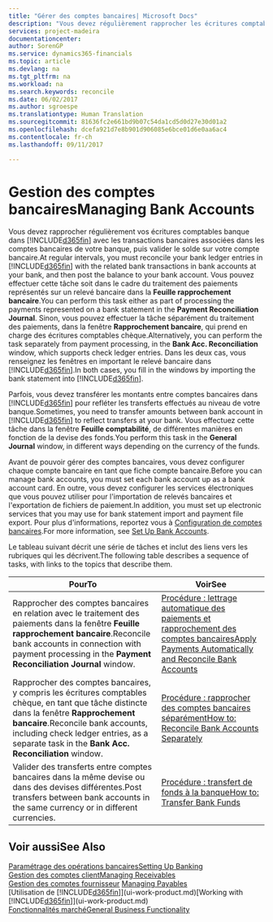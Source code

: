 ```yaml
---
title: "Gérer des comptes bancaires| Microsoft Docs"
description: "Vous devez régulièrement rapprocher les écritures comptables bancaires dans Financials des transactions bancaires associées à vos comptes bancaires."
services: project-madeira
documentationcenter: 
author: SorenGP
ms.service: dynamics365-financials
ms.topic: article
ms.devlang: na
ms.tgt_pltfrm: na
ms.workload: na
ms.search.keywords: reconcile
ms.date: 06/02/2017
ms.author: sgroespe
ms.translationtype: Human Translation
ms.sourcegitcommit: 81636fc2e661bd9b07c54da1cd5d0d27e30d01a2
ms.openlocfilehash: dcefa921d7e8b901d906085e6bce01d6e0aa6ac4
ms.contentlocale: fr-ch
ms.lasthandoff: 09/11/2017

---
```

# <a name="managing-bank-accounts"></a><span data-ttu-id="efff7-103">Gestion des comptes bancaires</span><span class="sxs-lookup"><span data-stu-id="efff7-103">Managing Bank Accounts</span></span>
<span data-ttu-id="efff7-104">Vous devez rapprocher régulièrement vos écritures comptables banque dans [!INCLUDE[d365fin](includes/d365fin_md.md)] avec les transactions bancaires associées dans les comptes bancaires de votre banque, puis valider le solde sur votre compte bancaire.</span><span class="sxs-lookup"><span data-stu-id="efff7-104">At regular intervals, you must reconcile your bank ledger entries in [!INCLUDE[d365fin](includes/d365fin_md.md)] with the related bank transactions in bank accounts at your bank, and then post the balance to your bank account.</span></span> <span data-ttu-id="efff7-105">Vous pouvez effectuer cette tâche soit dans le cadre du traitement des paiements représentés sur un relevé bancaire dans la **Feuille rapprochement bancaire**.</span><span class="sxs-lookup"><span data-stu-id="efff7-105">You can perform this task either as part of processing the payments represented on a bank statement in the **Payment Reconciliation Journal**.</span></span> <span data-ttu-id="efff7-106">Sinon, vous pouvez effectuer la tâche séparément du traitement des paiements, dans la fenêtre **Rapprochement bancaire**, qui prend en charge des écritures comptables chèque.</span><span class="sxs-lookup"><span data-stu-id="efff7-106">Alternatively, you can perform the task separately from payment processing, in the **Bank Acc. Reconciliation** window, which supports check ledger entries.</span></span> <span data-ttu-id="efff7-107">Dans les deux cas, vous renseignez les fenêtres en important le relevé bancaire dans [!INCLUDE[d365fin](includes/d365fin_md.md)].</span><span class="sxs-lookup"><span data-stu-id="efff7-107">In both cases, you fill in the windows by importing the bank statement into [!INCLUDE[d365fin](includes/d365fin_md.md)].</span></span>

<span data-ttu-id="efff7-108">Parfois, vous devez transférer les montants entre comptes bancaires dans [!INCLUDE[d365fin](includes/d365fin_md.md)] pour refléter les transferts effectués au niveau de votre banque.</span><span class="sxs-lookup"><span data-stu-id="efff7-108">Sometimes, you need to transfer amounts between bank account in [!INCLUDE[d365fin](includes/d365fin_md.md)] to reflect transfers at your bank.</span></span> <span data-ttu-id="efff7-109">Vous effectuez cette tâche dans la fenêtre **Feuille comptabilité**, de différentes manières en fonction de la devise des fonds.</span><span class="sxs-lookup"><span data-stu-id="efff7-109">You perform this task in the **General Journal** window, in different ways depending on the currency of the funds.</span></span>

<span data-ttu-id="efff7-110">Avant de pouvoir gérer des comptes bancaires, vous devez configurer chaque compte bancaire en tant que fiche compte bancaire.</span><span class="sxs-lookup"><span data-stu-id="efff7-110">Before you can manage bank accounts, you must set each bank account up as a bank account card.</span></span> <span data-ttu-id="efff7-111">En outre, vous devez configurer les services électroniques que vous pouvez utiliser pour l'importation de relevés bancaires et l'exportation de fichiers de paiement.</span><span class="sxs-lookup"><span data-stu-id="efff7-111">In addition, you must set up electronic services that you may use for bank statement import and payment file export.</span></span> <span data-ttu-id="efff7-112">Pour plus d'informations, reportez vous à [Configuration de comptes bancaires](bank-setup-banking.md).</span><span class="sxs-lookup"><span data-stu-id="efff7-112">For more information, see [Set Up Bank Accounts](bank-setup-banking.md).</span></span>

<span data-ttu-id="efff7-113">Le tableau suivant décrit une série de tâches et inclut des liens vers les rubriques qui les décrivent.</span><span class="sxs-lookup"><span data-stu-id="efff7-113">The following table describes a sequence of tasks, with links to the topics that describe them.</span></span>

| <span data-ttu-id="efff7-114">Pour</span><span class="sxs-lookup"><span data-stu-id="efff7-114">To</span></span> | <span data-ttu-id="efff7-115">Voir</span><span class="sxs-lookup"><span data-stu-id="efff7-115">See</span></span> |
| --- | --- |
| <span data-ttu-id="efff7-116">Rapprocher des comptes bancaires en relation avec le traitement des paiements dans la fenêtre **Feuille rapprochement bancaire**.</span><span class="sxs-lookup"><span data-stu-id="efff7-116">Reconcile bank accounts in connection with payment processing in the **Payment Reconciliation Journal** window.</span></span> |[<span data-ttu-id="efff7-117">Procédure : lettrage automatique des paiements et rapprochement des comptes bancaires</span><span class="sxs-lookup"><span data-stu-id="efff7-117">Apply Payments Automatically and Reconcile Bank Accounts</span></span>](receivables-apply-payments-auto-reconcile-bank-accounts.md) |
| <span data-ttu-id="efff7-118">Rapprocher des comptes bancaires, y compris les écritures comptables chèque, en tant que tâche distincte dans la fenêtre **Rapprochement bancaire**.</span><span class="sxs-lookup"><span data-stu-id="efff7-118">Reconcile bank accounts, including check ledger entries, as a separate task in the **Bank Acc. Reconciliation** window.</span></span> |[<span data-ttu-id="efff7-119">Procédure : rapprocher des comptes bancaires séparément</span><span class="sxs-lookup"><span data-stu-id="efff7-119">How to: Reconcile Bank Accounts Separately</span></span>](bank-how-reconcile-bank-accounts-separately.md) |
| <span data-ttu-id="efff7-120">Valider des transferts entre comptes bancaires dans la même devise ou dans des devises différentes.</span><span class="sxs-lookup"><span data-stu-id="efff7-120">Post transfers between bank accounts in the same currency or in different currencies.</span></span> |[<span data-ttu-id="efff7-121">Procédure : transfert de fonds à la banque</span><span class="sxs-lookup"><span data-stu-id="efff7-121">How to: Transfer Bank Funds</span></span>](bank-how-transfer-bank-funds.md) |

## <a name="see-also"></a><span data-ttu-id="efff7-122">Voir aussi</span><span class="sxs-lookup"><span data-stu-id="efff7-122">See Also</span></span>
[<span data-ttu-id="efff7-123">Paramétrage des opérations bancaires</span><span class="sxs-lookup"><span data-stu-id="efff7-123">Setting Up Banking</span></span>](bank-setup-banking.md)  
[<span data-ttu-id="efff7-124">Gestion des comptes client</span><span class="sxs-lookup"><span data-stu-id="efff7-124">Managing Receivables</span></span>](receivables-manage-receivables.md)  
<span data-ttu-id="efff7-125">[Gestion des comptes fournisseur](payables-manage-payables.md)  </span><span class="sxs-lookup"><span data-stu-id="efff7-125">[Managing Payables](payables-manage-payables.md)  </span></span>  
<span data-ttu-id="efff7-126">[Utilisation de [!INCLUDE[d365fin](includes/d365fin_md.md)]](ui-work-product.md)</span><span class="sxs-lookup"><span data-stu-id="efff7-126">[Working with [!INCLUDE[d365fin](includes/d365fin_md.md)]](ui-work-product.md)</span></span>  
[<span data-ttu-id="efff7-127">Fonctionnalités marché</span><span class="sxs-lookup"><span data-stu-id="efff7-127">General Business Functionality</span></span>](ui-across-business-areas.md)  

